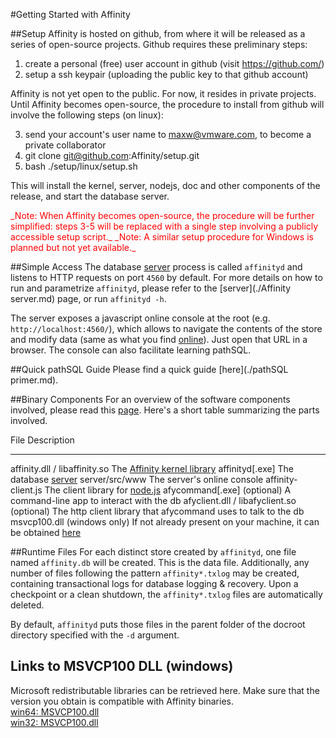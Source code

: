 #Getting Started with Affinity

##Setup
Affinity is hosted on github, from where it will be released as a series of
open-source projects. Github requires these preliminary steps:

1. create a personal (free) user account in github (visit https://github.com/)
2. setup a ssh keypair (uploading the public key to that github account)

Affinity is not yet open to the public. For now, it resides in private projects.
Until Affinity becomes open-source, the procedure to install from github
will involve the following steps (on linux):

3. send your account's user name to maxw@vmware.com, to become a private collaborator
4. git clone git@github.com:Affinity/setup.git
5. bash ./setup/linux/setup.sh

This will install the kernel, server, nodejs, doc and other components of the release,
and start the database server.

<p style="color:red">
_Note: When Affinity becomes open-source, the procedure will be further simplified:
steps 3-5 will be replaced with a single step involving a publicly accessible setup script._  
_Note: A similar setup procedure for Windows is planned but not yet available._  
</p>

##Simple Access
The database [server](./terminology.md#server) process is called `affinityd`
and listens to HTTP requests on port `4560` by default. For more details on how to run
and parametrize `affinityd`, please refer to the [server](./Affinity server.md) page,
or run `affinityd -h`.

The server exposes a javascript online console at the root (e.g. `http://localhost:4560/`), 
which allows to navigate the contents of the store and modify data (same as what you find
[online](http://Affinity.cloudfoundry.com)). Just open that URL
in a browser. The console can also facilitate learning pathSQL.

##Quick pathSQL Guide
Please find a quick guide [here](./pathSQL primer.md).

##Binary Components
For an overview of the software components involved, please read this [page](./terminology.md#software-components).
Here's a short table summarizing the parts involved.  

File                             Description
---------------------------      -----------
affinity.dll / libaffinity.so    The [Affinity kernel library](./terminology.md#affinity)
affinityd[.exe]                  The database [server](./terminology.md#server)
server/src/www                   The server's online console
affinity-client.js               The client library for [node.js](./javascript.md)
afycommand[.exe]                 (optional) A command-line app to interact with the db
afyclient.dll / libafyclient.so  (optional) The http client library that afycommand uses to talk to the db
msvcp100.dll (windows only)      If not already present on your machine, it can be obtained [here](#links-to-msvcp100-dll)

##Runtime Files
For each distinct store created by `affinityd`, one file named `affinity.db` will be created. This is the data file.
Additionally, any number of files following the pattern `affinity*.txlog` may be created, containing transactional
logs for database logging & recovery. Upon a checkpoint or a clean shutdown, the `affinity*.txlog` files are automatically deleted.

By default, `affinityd` puts those files in the parent folder of the docroot directory specified with the `-d` argument.

## Links to MSVCP100 DLL (windows)
Microsoft redistributable libraries can be retrieved here.  Make sure that the version you obtain is compatible with Affinity binaries.  
[win64: MSVCP100.dll](http://www.microsoft.com/downloads/en/confirmation.aspx?FamilyID=bd512d9e-43c8-4655-81bf-9350143d5867)  
[win32: MSVCP100.dll](http://www.microsoft.com/downloads/en/details.aspx?displaylang=en&FamilyID=a7b7a05e-6de6-4d3a-a423-37bf0912db84#AffinityDownloads)  
